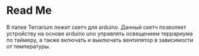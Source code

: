 # Read Me
В папке Terrarium лежит скетч для arduino. Данный скетч позволяет устройству на основе arduino uno управлять освещением террариума по таймеру, а также включать и выключать вентилятор в зависимости от температуры.
